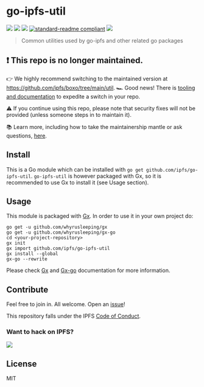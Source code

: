 # go-ipfs-util

[![](https://img.shields.io/badge/made%20by-Protocol%20Labs-blue.svg?style=flat-square)](http://ipn.io)
[![](https://img.shields.io/badge/project-IPFS-blue.svg?style=flat-square)](http://ipfs.io/)
[![](https://img.shields.io/badge/freenode-%23ipfs-blue.svg?style=flat-square)](http://webchat.freenode.net/?channels=%23ipfs)
[![standard-readme compliant](https://img.shields.io/badge/standard--readme-OK-green.svg?style=flat-square)](https://github.com/RichardLitt/standard-readme)
[![](https://img.shields.io/badge/discussion_repo-go_to_issues-brightgreen.svg?style=flat-square)](https://github.com/ipfs/NAME/issues)

> Common utilities used by go-ipfs and other related go packages

## ❗ This repo is no longer maintained.
👉 We highly recommend switching to the maintained version at https://github.com/ipfs/boxo/tree/main/util.
🏎️ Good news!  There is [tooling and documentation](https://github.com/ipfs/boxo#migrating-to-boxo) to expedite a switch in your repo. 

⚠️ If you continue using this repo, please note that security fixes will not be provided (unless someone steps in to maintain it).

📚 Learn more, including how to take the maintainership mantle or ask questions, [here](https://github.com/ipfs/boxo/wiki/Copied-or-Migrated-Repos-FAQ).

## Install

This is a Go module which can be installed with `go get github.com/ipfs/go-ipfs-util`. `go-ipfs-util` is however packaged with Gx, so it is recommended to use Gx to install it (see Usage section).

## Usage

This module is packaged with [Gx](https://github.com/whyrusleeping/gx).
In order to use it in your own project do:

```
go get -u github.com/whyrusleeping/gx
go get -u github.com/whyrusleeping/gx-go
cd <your-project-repository>
gx init
gx import github.com/ipfs/go-ipfs-util
gx install --global
gx-go --rewrite
```

Please check [Gx](https://github.com/whyrusleeping/gx) and [Gx-go](https://github.com/whyrusleeping/gx-go) documentation for more information.


## Contribute

Feel free to join in. All welcome. Open an [issue](https://github.com/ipfs/go-ipfs-util/issues)!

This repository falls under the IPFS [Code of Conduct](https://github.com/ipfs/community/blob/master/code-of-conduct.md).

### Want to hack on IPFS?

[![](https://cdn.rawgit.com/jbenet/contribute-ipfs-gif/master/img/contribute.gif)](https://github.com/ipfs/community/blob/master/contributing.md)

## License

MIT
